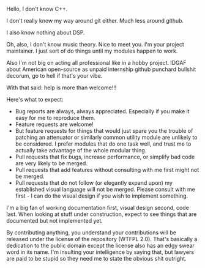 Hello, I don't know C++.

I don't really know my way around git either. Much less around github.

I also know nothing about DSP.

Oh, also, I don't know music theory. Nice to meet you. I'm your project maintainer. I just sort of do things until my modules happen to work.

Also I'm not big on acting all professional like in a hobby project. IDGAF about American open-source as unpaid internship github punchard bullshit decorum, go to hell if that's your vibe.

With that said: help is more than welcome!!!

Here's what to expect:

- Bug reports are always, always appreciated. Especially if you make it easy for me to reproduce them.
- Feature requests are welcome! 
- But feature requests for things that would just spare you the trouble of patching an attenuator or similarly common utility module are unlikely to be considered. I prefer modules that do one task well, and trust me to actually take advantage of the whole modular thing.
- Pull requests that fix bugs, increase performance, or simplify bad code are very likely to be merged.
- Pull requests that add features without consulting with me first might not be merged.
- Pull requests that do not follow (or elegantly expand upon) my established visual language will not be merged. Please consult with me first - I can do the visual design if you wish to implement something. 

I'm a big fan of working documentation first, visual design second, code last. When looking at stuff under construction, expect to see things that are documented but not implemented yet. 

By contributing anything, you understand your contributions will be released under the license of the repository (WTFPL 2.0). That's basically a dedication to the public domain except the license also has an edgy swear word in its name. I'm insulting your intelligence by saying that, but lawyers are paid to be stupid so they need me to state the obvious shit outright.